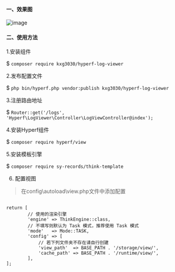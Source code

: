 #### 一、效果图
![image](https://github.com/kxg3030/image/blob/master/log_viewer.png)

#### 二、使用方法

1.安装组件

$ `composer require kxg3030/hyperf-log-viewer`

2.发布配置文件

$ `php bin/hyperf.php vendor:publish kxg3030/hyperf-log-viewer`

3.注册路由地址

$ `Router::get('/logs', 'Hyperf\LogViewer\Controller\LogViewController@index');`

4.安装Hyperf组件

$ `composer require hyperf/view`

5.安装模板引擎

$ `composer require sy-records/think-template`

6. 配置视图
> 在config\autoload\view.php文件中添加配置
```$xslt

return [
        // 使用的渲染引擎
        'engine' => ThinkEngine::class,
        // 不填写则默认为 Task 模式，推荐使用 Task 模式
        'mode'   => Mode::TASK,
        'config' => [
            // 若下列文件夹不存在请自行创建
            'view_path'  => BASE_PATH . '/storage/view/',
            'cache_path' => BASE_PATH . '/runtime/view/',
        ],
];
```
